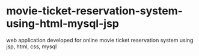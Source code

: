 # movie-ticket-reservation-system-using-html-mysql-jsp
web application developed for online movie ticket reservation system using jsp, html, css, mysql

